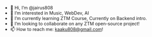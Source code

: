 - 👋 Hi, I’m @jairus808
- 👀 I’m interested in Music, WebDev, AI
- 🌱 I’m currently learning ZTM Course, Currently on Backend intro. 
- 💞️ I’m looking to collaborate on any ZTM open-source project!
- 📫 How to reach me: kaaku808@gmail.com! 

<!---
jairus808/jairus808 is a ✨ special ✨ repository because its `README.md` (this file) appears on your GitHub profile.
You can click the Preview link to take a look at your changes.
--->

